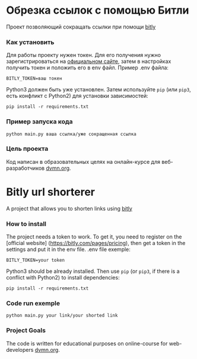 # Обрезка ссылок с помощью Битли

Проект позволяющий сокращать ссылки при помощи [bitly](https://dev.bitly.com) 

### Как установить

Для работы проекту нужен токен. Для его получения нужно зарегистрироваться на [официальном сайте](https://bitly.com/pages/pricing), 
затем в настройках получить токен и положить его в env файл.
Пример .env файла:
```
BITLY_TOKEN=ваш токен
```
Python3 должен быть уже установлен. 
Затем используйте `pip` (или `pip3`, есть конфликт с Python2) для установки зависимостей:
```
pip install -r requirements.txt
```

### Пример запуска кода
```
python main.py ваша ссылка/уже сокращенная ссылка
```

### Цель проекта

Код написан в образовательных целях на онлайн-курсе для веб-разработчиков [dvmn.org](https://dvmn.org/).


# Bitly url shorterer

A project that allows you to shorten links using [bitly](https://dev.bitly.com) 

### How to install

The project needs a token to work. To get it, you need to register on the [official website] (https://bitly.com/pages/pricing), 
then get a token in the settings and put it in the env file.
.env file exemple:
```
BITLY_TOKEN=your token
```
Python3 should be already installed. 
Then use `pip` (or `pip3`, if there is a conflict with Python2) to install dependencies:
```
pip install -r requirements.txt
```

### Code run exemple
```
python main.py your link/your shorted link
```

### Project Goals

The code is written for educational purposes on online-course for web-developers [dvmn.org](https://dvmn.org/).
